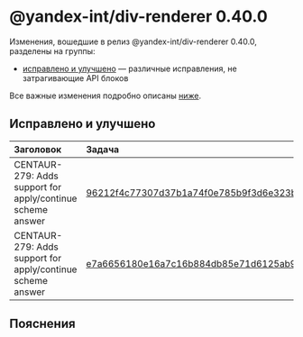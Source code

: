 # @yandex-int/div-renderer 0.40.0

<!-- ЧЕЛОВЕЧЕСКОЕ ВСТУПЛЕНИЕ -->

Изменения, вошедшие в релиз @yandex-int/div-renderer 0.40.0, разделены на группы:

* [исправлено и улучшено](#Исправлено-и-улучшено) — различные исправления, не затрагивающие API блоков

Все важные изменения подробно описаны [ниже](#Пояснения).

## Исправлено и улучшено

| Заголовок                                                  | Задача                                     | PR  |
| :--------------------------------------------------------- | :----------------------------------------- | :-- |
| CENTAUR-279: Adds support for apply/continue scheme answer | [96212f4c77307d37b1a74f0e785b9f3d6e323b33] | N/A |
| CENTAUR-279: Adds support for apply/continue scheme answer | [e7a6656180e16a7c16b884db85e71d6125ab9671] | N/A |

## Пояснения

[96212f4c77307d37b1a74f0e785b9f3d6e323b33]: https://a.yandex-team.ru/arc_vcs/commit/96212f4c77307d37b1a74f0e785b9f3d6e323b33
[e7a6656180e16a7c16b884db85e71d6125ab9671]: https://a.yandex-team.ru/arc_vcs/commit/e7a6656180e16a7c16b884db85e71d6125ab9671
